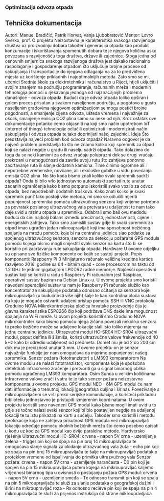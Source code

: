 ### Optimizacija odvoza otpada

## Tehnička dokumentacija
Autori: Manuel Bradičić, Patrik Horvat, Vanja Ljubobratović
Mentor: Lovro Šverko, prof.
O projektu
Neizostavna je karakteristika svakoga razvijenoga društva uz proizvodnju dobara također i generacija otpada kao produkt konzumacije i iskorištavanja spomenutih dobara te je njegova količina usko povezana s razvijenošću toga društva, države ili zajednice.
Stoga jedna od osnovnih smjernica svakoga razvijenoga društva jest dakako racionalno raspolaganje i gospodarenje otpadom što uključuje brojne procese od sakupljanja i transportacije do njegova odlaganja na za to predviđena mjesta uz korištenje prikladnih i najoptimalnijih metoda.
Zato smo se mi, učenici Srednje škole za elektrotehniku i računalstvo u Rijeci, htjeli uključiti i svojim znanjem na području programiranja, računalnih mreža i modernih tehnologija pomoći u rješavanju jednoga od najznačajnijih problema današnjice - odvoza otpada.
Budući da je odvoz otpada toliko opširan i golem proces prisutan u svakom naseljenom području, a pogotovo u gusto naseljenim gradovima njegovom optimizacijom se mogu postići brojne pogodnosti, a smanjenje cijena odvoza, ušteda vremena i najvažnije za okoliš, smanjenje emisija CO2 plina samo su neke od njih.
Kroz ostatak ove dokumentacije potanko ćemo objasniti na koji smo način upotrebom IoT (internet of things) tehnologije odlučili optimizirati i modernizirati način sakupljanja i odvoza otpada te tako doprinijeti našoj zajednici.
Ideja
Što predstavlja najveći problem kod odvoza otpada?
Naravno odgovor je da najveći problem predstavlja to što ne znamo koliko koji spremnik za otpad koji se nalazi negdje u gradu ili naselju sadrži otpada. Tako dolazimo do toga da se neki kamioni za odvoz vraćaju poluprazni dok se drugi vraćaju prekrcani u nemogućnosti da završe svoju rutu što zahtjeva ponovno zacrtavanje ruta ili slanje dodatnih kamiona. Time činimo ogromne ali i nepotrebne vremenske, novčane, ali i ekološke gubitke u vidu povećanja emisija CO2 plina.
No što kada bismo znali koliko svaki spremnik sadrži otpada?
Onda bi bilo vrlo jednostavno automatski zacrtati rute unutar zadanih ograničenja kako bismo potpuno iskoristili svako vozilo za odvoz otpada, bez nepotrebnih dodatnih troškova.
Kako znati koliko je svaki spremnik pun?
Iako postoji više metoda, mi smo se odlučili mjeriti popunjenost spremnika pomoću ultrazvučnog senzora koji vrijeme potrebno za povratak poslanog ultrazvučnog vala pretvara u udaljenost te nam tako daje uvid u razinu otpada u spremniku. Odabrali smo baš ovu medodu budući da čini najbolji balans između preciznosti, jednostavnosti, cijene i energetskih zahtjeva. Tako smo zamislili sustav gdje bi svaki spremnik za otpad imao ugrađen jedan mikroupravljač koji ima sposobnost bežićnog spajanja na mrežu pomoću koje bi na centralnu jedinicu slao podatke sa spojenog ultrazvučnog senzora, senzora za detekciju požara te GPS modula pomoću kojega bismo mogli smjestiti svaki senzor na kartu što bi se koristilo pri zacrtavanju rute sakupljanja otpada.
Hardware
U ovome odjeljku su opisane sve fizičke komponente od kojih se sastoji projekt.
Popis komponenti:
Raspberry Pi 3
Minijaturno računalo veličine kreditne kartice razvijeno 2016. godine sa 64 - bitnim quad - core procesorom na taktu od 1.2 GHz te jednim gigabajtom LPDDR2 radne memorije. Najčešći operativni sustav koji se koristi u radu s Raspberry Pi računalom jest Raspbian, operativni sustav baziran na Debian Linux-u. U ovome projektu smo koristili navedeni operacijski sustav te nam je Raspberry Pi računalo služilo kao koncentrator za sakupljanje podataka odnosno očitanja sa senzora koje mikroupravljač (u budućnosti više njih) šalje te kao kontrolna ploča sustava na koju je moguće ostvariti udaljeni pristup pomoću SSH ili VNC protokola.
Croduino NOVA
Mikrokontrolerska pločica hrvatske proizvodnje čija je glavna karakteristika ESP8266 čip koji podržava DNS dakle ima mogućnost spajanja na WiFi mreže. U ovom projektu koristili smo Croduino NOVA mikrokontroler kako bismo pomoću njega žičano povezali nekoliko senzora te preko bežične mreže sa udaljene lokacije slali isto toliko mjerenja na jednu centralnu jedinicu.
Ultrazvučni modul HC-SR04
HC-SR04 ultrazvučni modul, poput delfina ili šišmiša, koristi ultrazvučne valove frekvencije od 40 kHz kako bi odredio udaljenost od predmeta. Domet mu je od 2 do 200 cm dok mu je preciznost unutar 3 mm. U ovome projektu on je senzor najvažnije funkcije jer nam omogućava da mjerimo popunjenost našeg spremnika.
Senzor požara (fototranzistor) s LM393 komparatorom
Na ovome modulu se nalazi fototranzistor, komponenta koja je sposobna detektirati infracrveno zračenje i pretvoriti ga u signal binarnog oblika pomoću ugrađenog LM393 komparatora. Osim Sunca u velikim količinama infracrvene valove zrači i vatra te je tako senzor požara neizostavna komponenta u ovome projektu.
GPS modul NEO - 6M
GPS modul će nam dati informacije o trenutnoj lokaciji(geografska duljina i širina). Povezivanje s mikroupravljačem se vrši preko serijske komunikacije, a koristeći prikladnu biblioteku jednostavno je pristupiti izmjerenim koordinatama.
U ovom projektu koristili smo navedeni GPS modul kako bismo mogli imati uvid u to gdje se točno nalazi svaki senzor koji bi bio postavljen negdje na udaljenoj lokaciji te tu istu prikazati na karti u sučelju.
Također smo koristili i metodu geolokacije koja ne zahtjeva prisutnost GPS modula već mikroupravljač lokaciju određuje pomoću okolnih bežićnih mreža što ćemo posebno opisati u kodu uz kod za GPS modul kao dvije paralelne metode.
Hardversko rješenje
Ultrazvučni modul HC-SR04:
crvena - napon 5V crna - uzemljenje zelena - trigger pin koji se spaja na pin broj 14 mikroupravljača te omogućava slanje signala za okidanje ultrazvučnog vala žuta - echo pin koji se spaja na pin broj 15 mikroupravljača te šalje na mikroupravljač podatak o proteklom vremenu od ispaljivanja do primitka ultrazvučnog vala
Senzor požara:
crvena - napon 5V crna - uzemljenje narančasta - D0 pin koji je spojen na pin 15 mikroupravljača putem kojega na mikroupravljač šaljemo vrijednost binarnog tipa u ovisnosti o postojanju požara
GPS modul:
crvena - napon 5V crna - uzemljenje smeđa - Tx odnosno transmit pin koji se spaja na pin 5 mikroupravljača te služi za slanje podataka o geografskoj dužini i širini na mikroupravljač roza - Rx odnosno recieve pin koji se spaja na pin 4 mikroupravljača te služi za prijenos instrukcija od strane mikroupravljača

